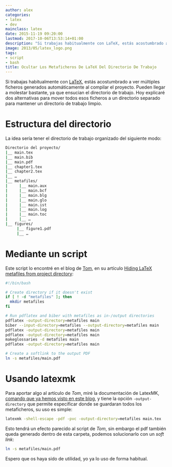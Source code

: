 ```yaml
---
author: alex
categories:
- latex
- dev
mainclass: latex
date: 2015-11-19 09:20:00
lastmod: 2017-10-06T13:53:14+01:00
description: "Si trabajas habitualmente con LaTeX, estás acostumbrado a ver múltiples  ficheros generados automáticamente al compilar el proyecto. Pueden llegar a molestar  bastante, ya que ensucian el directorio de trabajo. Hoy explicaré dos alternativas  para mover todos esos ficheros a un directorio separado para mantener un directorio  de trabaja limpio."
image: 2013/05/latex_logo.png
tags:
- script
- bash
title: Ocultar Los Metaficheros De LaTeX Del Directorio De Trabajo
---
```


Si trabajas habitualmente con [LaTeX](https://elbauldelprogramador.com/category/latex/ "Tutoriales sobre LaTeX"), estás acostumbrado a ver múltiples ficheros generados automáticamente al compilar el proyecto. Pueden llegar a molestar bastante, ya que ensucian el directorio de trabajo. Hoy explicaré dos alternativas para mover todos esos ficheros a un directorio separado para mantener un directorio de trabajo limpio.


# Estructura del directorio

<!--more--><!--ad-->

La idea sería tener el directorio de trabajo organizado del siguiente modo:

```bash
Directorio del proyecto/
|__ main.tex
|__ main.bib
|__ main.pdf
|__ chapter1.tex
|__ chapter2.tex
|__ …
|__ metafiles/
|     |__ main.aux
|     |__ main.bcf
|     |__ main.blg
|     |__ main.glo
|     |__ main.ist
|     |__ main.log
|     |__ main.toc
|     |__ …
|__ figures/
     |__ figure1.pdf
     |__ …

```

# Mediante un script

Este script lo encontré en el blog de <a href="http://texblog.org" target="_blank" title="TexBlog">Tom</a>, en su artículo <a href="http://texblog.org/2015/08/20/hiding-latex-metafiles-from-project-directory/" target="_blank" title="Hiding LaTeX metafiles from project directory">Hiding LaTeX metafiles from project directory</a>:

```bash
#!/bin/bash

# Create directory if it doesn't exist
if [ ! -d "metafiles" ]; then
  mkdir metafiles
fi

# Run pdflatex and biber with metafiles as in-/output directories
pdflatex -output-directory=metafiles main
biber --input-directory=metafiles --output-directory=metafiles main
pdflatex -output-directory=metafiles main
pdflatex -output-directory=metafiles main
makeglossaries -d metafiles main
pdflatex -output-directory=metafiles main

# Create a softlink to the output PDF
ln -s metafiles/main.pdf
```

# Usando latexmk

Para aportar algo al artículo de _Tom_, miré la documentación de LatexMK, [comando que ya hemos visto en este blog](https://elbauldelprogramador.com/compilar-automaticamente-ficheros-en-latex-mientras-los-modificamos/ "Compilar Automáticamente Ficheros en LaTeX Mientras Los Modificamos"), y tiene la opción `-output-directory` que permite especificar donde se guardaran todos los metaficheros, su uso es simple:

```bash
latexmk -shell-escape -pdf -pvc -output-directory=metafiles main.tex
```

Esto tendrá un efecto parecido al script de _Tom_, sin embargo el pdf también queda generado dentro de esta carpeta, podemos solucionarlo con un _soft link_:

```bash
ln -s metafiles/main.pdf
```

Espero que os haya sido de utilidad, yo ya lo uso de forma habitual.
